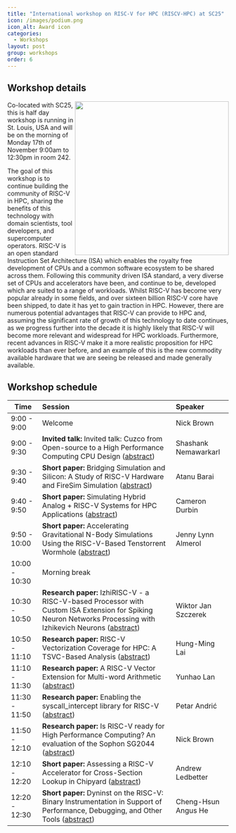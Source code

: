 ```yaml
---
title: "International workshop on RISC-V for HPC (RISCV-HPC) at SC25"
icon: /images/podium.png
icon_alt: Award icon
categories:
  - Workshops
layout: post
group: workshops
order: 6
---
```


## Workshop details
<img align="right" src="https://riscv.epcc.ed.ac.uk/images/sc25_black_hor_flat.png" width=350>

Co-located with SC25, this is half day workshop is running in St. Louis, USA and will be on the morning of Monday 17th of November 9:00am to 12:30pm in room 242.

The goal of this workshop is to continue building the community of RISC-V in HPC, sharing the benefits of this technology with domain scientists, tool developers, and supercomputer operators. RISC-V is an open standard Instruction Set Architecture (ISA) which enables the royalty free development of CPUs and a common software ecosystem to be shared across them. Following this community driven ISA standard, a very diverse set of CPUs and accelerators have been, and continue to be, developed which are suited to a range of workloads. Whilst RISC-V has become very popular already in some fields, and over sixteen billion RISC-V core have been shipped, to date it has yet to gain traction in HPC. However, there are numerous potential advantages that RISC-V can provide to HPC and, assuming the significant rate of growth of this technology to date continues, as we progress further into the decade it is highly likely that RISC-V will become more relevant and widespread for HPC workloads. Furthermore, recent advances in RISC-V make it a more realistic proposition for HPC workloads than ever before, and an example of this is the new commodity available hardware that we are seeing be released and made generally available.

## Workshop schedule

| Time        | Session           | Speaker  |
| ------------- |:-------------| :-----|
| 9:00 - 9:00 | Welcome | Nick Brown |
| 9:00 - 9:30 | **Invited talk:** Invited talk: Cuzco from Open-source to a High Performance Computing CPU Design ([abstract](https://sc25.conference-program.com/presentation/?id=misc193&sess=sess236)) | Shashank Nemawarkarl |
| 9:30 - 9:40 | **Short paper:** Bridging Simulation and Silicon: A Study of RISC-V Hardware and FireSim Simulation ([abstract](https://sc25.conference-program.com/?post_type=page&p=14&id=ws_risc110&sess=sess236)) | Atanu Barai |
| 9:40 - 9:50 | **Short paper:** Simulating Hybrid Analog + RISC-V Systems for HPC Applications ([abstract](https://sc25.conference-program.com/?post_type=page&p=14&id=ws_risc108&sess=sess236)) | Cameron Durbin |
| 9:50 - 10:00 | **Short paper:** Accelerating Gravitational N-Body Simulations Using the RISC-V-Based Tenstorrent Wormhole ([abstract](https://sc25.conference-program.com/?post_type=page&p=14&id=ws_risc103&sess=sess236)) | Jenny Lynn Almerol |
| 10:00 - 10:30 | Morning break || 
| 10:30 - 10:50 | **Research paper:** IzhiRISC-V - a RISC-V-based Processor with Custom ISA Extension for Spiking Neuron Networks Processing with Izhikevich Neurons ([abstract](https://sc25.conference-program.com/?post_type=page&p=14&id=ws_risc104&sess=sess236)) | Wiktor Jan Szczerek |
| 10:50 - 11:10 | **Research paper:** RISC-V Vectorization Coverage for HPC: A TSVC-Based Analysis ([abstract](https://sc25.conference-program.com/?post_type=page&p=14&id=ws_risc114&sess=sess236)) | Hung-Ming Lai |
| 11:10 - 11:30 | **Research paper:** A RISC-V Vector Extension for Multi-word Arithmetic ([abstract](https://sc25.conference-program.com/?post_type=page&p=14&id=ws_risc106&sess=sess236)) | Yunhao Lan |
| 11:30 - 11:50 | **Research paper:** Enabling the syscall_intercept library for RISC-V ([abstract](https://sc25.conference-program.com/?post_type=page&p=14&id=ws_risc109&sess=sess236)) | Petar Andrić |
| 11:50 - 12:10 | **Research paper:** Is RISC-V ready for High Performance Computing? An evaluation of the Sophon SG2044 ([abstract](https://sc25.conference-program.com/?post_type=page&p=14&id=ws_risc107&sess=sess236)) | Nick Brown |
| 12:10 - 12:20 | **Short paper:** Assessing a RISC-V Accelerator for Cross-Section Lookup in Chipyard ([abstract](https://sc25.conference-program.com/?post_type=page&p=14&id=ws_risc101&sess=sess236)) | Andrew Ledbetter |
| 12:20 - 12:30 | **Short paper:** Dyninst on the RISC-V: Binary Instrumentation in Support of Performance, Debugging, and Other Tools ([abstract](https://sc25.conference-program.com/?post_type=page&p=14&id=ws_risc102&sess=sess236)) | Cheng-Hsun Angus He |
